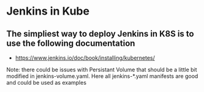# Jenkins in Kube 

## The simpliest way to deploy Jenkins in K8S is to use the following documentation

- https://www.jenkins.io/doc/book/installing/kubernetes/

Note: there could be issues with Persistant Volume that should be a little bit modified in jenkins-volume.yaml. Here all jenkins-*.yaml manifests are good and could be used as examples
